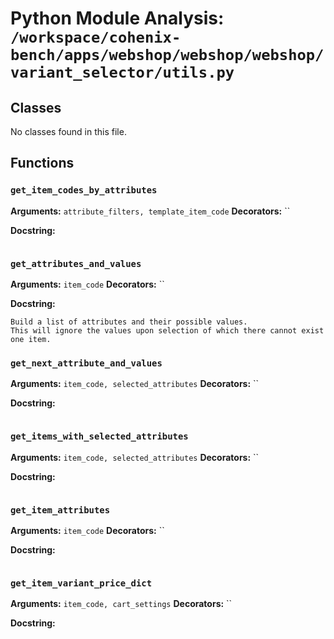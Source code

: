 # Python Module Analysis: `/workspace/cohenix-bench/apps/webshop/webshop/webshop/variant_selector/utils.py`

## Classes

No classes found in this file.


## Functions

### `get_item_codes_by_attributes`
**Arguments:** `attribute_filters, template_item_code`
**Decorators:** ``

**Docstring:**
```

```
### `get_attributes_and_values`
**Arguments:** `item_code`
**Decorators:** ``

**Docstring:**
```
Build a list of attributes and their possible values.
This will ignore the values upon selection of which there cannot exist one item.
```
### `get_next_attribute_and_values`
**Arguments:** `item_code, selected_attributes`
**Decorators:** ``

**Docstring:**
```

```
### `get_items_with_selected_attributes`
**Arguments:** `item_code, selected_attributes`
**Decorators:** ``

**Docstring:**
```

```
### `get_item_attributes`
**Arguments:** `item_code`
**Decorators:** ``

**Docstring:**
```

```
### `get_item_variant_price_dict`
**Arguments:** `item_code, cart_settings`
**Decorators:** ``

**Docstring:**
```

```

